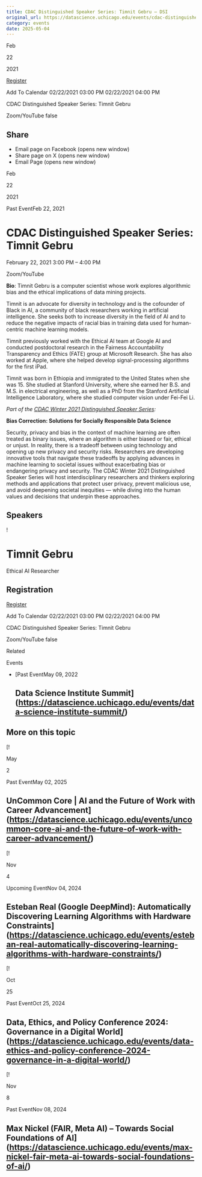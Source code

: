 ```yaml
---
title: CDAC Distinguished Speaker Series: Timnit Gebru – DSI
original_url: https://datascience.uchicago.edu/events/cdac-distinguished-speaker-series-timnit-gebru
category: events
date: 2025-05-04
---
```


Feb

22

2021

[Register](https://www.eventbrite.com/e/cdac-distinguished-speaker-series-timnit-gebru-tickets-129949591727)

Add To Calendar 02/22/2021 03:00 PM
02/22/2021 04:00 PM

CDAC Distinguished Speaker Series: Timnit Gebru

Zoom/YouTube
false

## Share

* Email page on Facebook (opens new window)
* Share page on X (opens new window)
* Email Page (opens new window)

<!-- Table-like structure detected -->

Feb

22

2021

Past EventFeb 22, 2021

# CDAC Distinguished Speaker Series: Timnit Gebru

February 22, 2021 3:00 PM – 4:00 PM

Zoom/YouTube

**Bio**: Timnit Gebru is a computer scientist whose work explores algorithmic bias and the ethical implications of data mining projects.

Timnit is an advocate for diversity in technology and is the cofounder of Black in AI, a community of black researchers working in artificial intelligence. She seeks both to increase diversity in the field of AI and to reduce the negative impacts of racial bias in training data used for human-centric machine learning models.

Timnit previously worked with the Ethical AI team at Google AI and conducted postdoctoral research in the Fairness Accountability Transparency and Ethics (FATE) group at Microsoft Research. She has also worked at Apple, where she helped develop signal-processing algorithms for the first iPad.

Timnit was born in Ethiopia and immigrated to the United States when she was 15. She studied at Stanford University, where she earned her B.S. and M.S. in electrical engineering, as well as a PhD from the Stanford Artificial Intelligence Laboratory, where she studied computer vision under Fei-Fei Li.

*Part of the [CDAC Winter 2021 Distinguished Speaker Series](/news/announcing-the-cdac-winter-2021-distinguished-speaker-series/):*

**Bias Correction: Solutions for Socially Responsible Data Science**

Security, privacy and bias in the context of machine learning are often treated as binary issues, where an algorithm is either biased or fair, ethical or unjust. In reality, there is a tradeoff between using technology and opening up new privacy and security risks. Researchers are developing innovative tools that navigate these tradeoffs by applying advances in machine learning to societal issues without exacerbating bias or endangering privacy and security. The CDAC Winter 2021 Distinguished Speaker Series will host interdisciplinary researchers and thinkers exploring methods and applications that protect user privacy, prevent malicious use, and avoid deepening societal inequities — while diving into the human values and decisions that underpin these approaches.

## Speakers

<!-- Table-like structure detected -->

! 

# Timnit Gebru

Ethical AI Researcher

## Registration

[Register](https://www.eventbrite.com/e/cdac-distinguished-speaker-series-timnit-gebru-tickets-129949591727)

Add To Calendar 02/22/2021 03:00 PM
02/22/2021 04:00 PM

CDAC Distinguished Speaker Series: Timnit Gebru

Zoom/YouTube
false

Related

Events

* [Past EventMay 09, 2022

  ## Data Science Institute Summit](https://datascience.uchicago.edu/events/data-science-institute-summit/)

## More on this topic

[!

May

2

Past EventMay 02, 2025

## UnCommon Core | AI and the Future of Work with Career Advancement](https://datascience.uchicago.edu/events/uncommon-core-ai-and-the-future-of-work-with-career-advancement/)
[!

Nov

4

Upcoming EventNov 04, 2024

## Esteban Real (Google DeepMind): Automatically Discovering Learning Algorithms with Hardware Constraints](https://datascience.uchicago.edu/events/esteban-real-automatically-discovering-learning-algorithms-with-hardware-constraints/)
[!

Oct

25

Past EventOct 25, 2024

## Data, Ethics, and Policy Conference 2024: Governance in a Digital World](https://datascience.uchicago.edu/events/data-ethics-and-policy-conference-2024-governance-in-a-digital-world/)
[!

Nov

8

Past EventNov 08, 2024

## Max Nickel (FAIR, Meta AI) – Towards Social Foundations of AI](https://datascience.uchicago.edu/events/max-nickel-fair-meta-ai-towards-social-foundations-of-ai/)